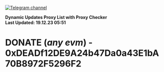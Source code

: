 [![Telegram channel](https://img.shields.io/endpoint?url=https://runkit.io/damiankrawczyk/telegram-badge/branches/master?url=https://t.me/n4z4v0d)](https://t.me/n4z4v0d) 

**Dynamic Updates Proxy List with Proxy Checker**  
**Last Updated: 19.12.23 05:51**

# DONATE (_any evm_) - 0xDEADf12DE9A24b47Da0a43E1bA70B8972F5296F2
